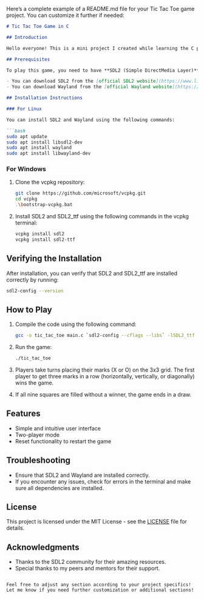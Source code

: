 

Here’s a complete example of a README.md file for your Tic Tac Toe game project. You can customize it further if needed:

```markdown
# Tic Tac Toe Game in C

## Introduction

Hello everyone! This is a mini project I created while learning the C programming language. It’s a simple Tic Tac Toe game where two users play against each other.

## Prerequisites

To play this game, you need to have **SDL2 (Simple DirectMedia Layer)** and **Wayland** (a display server protocol) installed on your system.

- You can download SDL2 from the [official SDL2 website](https://www.libsdl.org/).
- You can download Wayland from the [official Wayland website](https://wayland.freedesktop.org/).

## Installation Instructions

### For Linux

You can install SDL2 and Wayland using the following commands:

```bash
sudo apt update
sudo apt install libsdl2-dev
sudo apt install wayland
sudo apt install libwayland-dev
```

### For Windows

1. Clone the vcpkg repository:

   ```bash
   git clone https://github.com/microsoft/vcpkg.git
   cd vcpkg
   .\bootstrap-vcpkg.bat
   ```

2. Install SDL2 and SDL2_ttf using the following commands in the vcpkg terminal:

   ```bash
   vcpkg install sdl2
   vcpkg install sdl2-ttf
   ```

## Verifying the Installation

After installation, you can verify that SDL2 and SDL2_ttf are installed correctly by running:

```bash
sdl2-config --version
```

## How to Play

1. Compile the code using the following command:
   ```bash
   gcc -o tic_tac_toe main.c `sdl2-config --cflags --libs` -lSDL2_ttf
   ```

2. Run the game:
   ```bash
   ./tic_tac_toe
   ```

3. Players take turns placing their marks (X or O) on the 3x3 grid. The first player to get three marks in a row (horizontally, vertically, or diagonally) wins the game.

4. If all nine squares are filled without a winner, the game ends in a draw.

## Features

- Simple and intuitive user interface
- Two-player mode
- Reset functionality to restart the game

## Troubleshooting

- Ensure that SDL2 and Wayland are installed correctly.
- If you encounter any issues, check for errors in the terminal and make sure all dependencies are installed.

## License

This project is licensed under the MIT License - see the [LICENSE](LICENSE) file for details.

## Acknowledgments

- Thanks to the SDL2 community for their amazing resources.
- Special thanks to my peers and mentors for their support.

```

Feel free to adjust any section according to your project specifics! Let me know if you need further customization or additional sections!
    